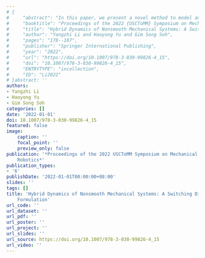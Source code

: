 ```yaml
---
# {
#     "abstract": "In this paper, we present a novel method to model and simulate nonsmooth mechanical systems, with the intent on application for \nlegged robots. The method uses a binary vector to keep track of the changing set of active constraints. As a result, the dynamics of the \nnonsmooth mechanical system is formulated into a single set of differential equations and a switching set of kinematic constraints. Compared \nto the conventional mode-based approach, the proposed method (i) does not require exhaustive mode enumeration, (ii) is simpler to derive, and \n(iii) scales better to complex, higher-dimensional systems. We demonstrate the utility of the proposed method by simulating a five-bar planar \nhopping robot.",
#     "booktitle": "Proceedings of the 2022 {USCToMM} Symposium on Mechanical Systems and Robotics",
#     "title": "Hybrid Dynamics of Nonsmooth Mechanical Systems: A Switching Differential-Algebraic Formulation",
#     "author": "Yangzhi Li and Haoyong Yu and Gim Song Soh",
#     "pages": "178--187",
#     "publisher": "Springer International Publishing",
#     "year": "2022",
#     "url": "https://doi.org/10.1007/978-3-030-99826-4_15",
#     "doi": "10.1007/978-3-030-99826-4_15",
#     "ENTRYTYPE": "incollection",
#     "ID": "Li2022"
# }abstract: ''
authors:
- Yangzhi Li
- Haoyong Yu
- Gim Song Soh
categories: []
date: '2022-01-01'
doi: 10.1007/978-3-030-99826-4_15
featured: false
image:
    caption: ''
    focal_point: ''
    preview_only: false
publication: '*Proceedings of the 2022 USCToMM Symposium on Mechanical Systems and
    Robotics*'
publication_types:
- '6'
publishDate: '2022-01-01T00:00:00+08:00'
slides: ''
tags: []
title: 'Hybrid Dynamics of Nonsmooth Mechanical Systems: A Switching Differential-Algebraic
    Formulation'
url_code: ''
url_dataset: ''
url_pdf: ''
url_poster: ''
url_project: ''
url_slides: ''
url_source: https://doi.org/10.1007/978-3-030-99826-4_15
url_video: ''
---
```

